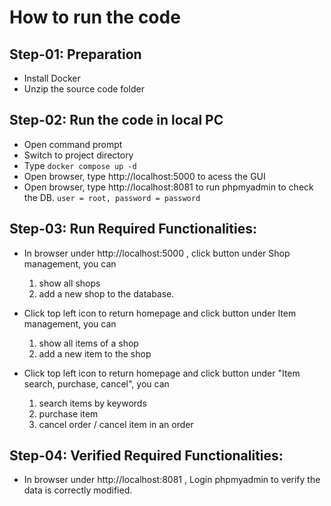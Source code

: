 # How to run the code

## Step-01: Preparation
- Install Docker
- Unzip the source code folder

## Step-02: Run the code in local PC
- Open command prompt
- Switch to project directory
- Type `docker compose up -d`
- Open browser, type http://localhost:5000 to acess the GUI
- Open browser, type http://localhost:8081 to run phpmyadmin to check the DB. 
  `user = root, password = password`

## Step-03: Run Required Functionalities:

- In browser under http://localhost:5000 , click button under Shop management, you can
    1) show all shops
    2) add a new shop to the database.

- Click top left icon to return homepage and click button under Item management, you can
    1) show all items of a shop
    2) add a new item to the shop

- Click top left icon to return homepage and click button under "Item search, purchase, cancel", you can
    1) search items by keywords
    2) purchase item
    3) cancel order / cancel item in an order

## Step-04: Verified Required Functionalities:

- In browser under http://localhost:8081 , Login phpmyadmin to verify the data is correctly modified.


